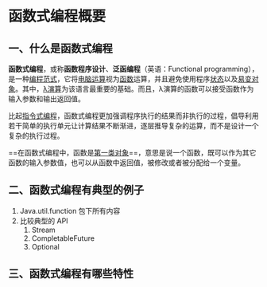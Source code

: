 # 函数式编程概要

## 一、什么是函数式编程
**函数式编程**，或称**函数程序设计**、**泛函编程**（英语：Functional programming），是一种[编程范式](https://zh.wikipedia.org/wiki/%E7%BC%96%E7%A8%8B%E8%8C%83%E5%BC%8F "编程范式")，它将[电脑运算](https://zh.wikipedia.org/wiki/%E9%9B%BB%E8%85%A6%E9%81%8B%E7%AE%97 "电脑运算")视为[函数](https://zh.wikipedia.org/wiki/%E5%87%BD%E6%95%B0 "函数")运算，并且避免使用程序[状态](https://zh.wikipedia.org/w/index.php?title=%E7%8A%B6%E6%80%81_(%E8%AE%A1%E7%AE%97%E6%9C%BA%E7%A7%91%E5%AD%A6)&action=edit&redlink=1)以及[易变对象](https://zh.wikipedia.org/wiki/%E4%B8%8D%E5%8F%AF%E8%AE%8A%E7%89%A9%E4%BB%B6 "不可变对象")。其中，[λ演算](https://zh.wikipedia.org/wiki/%CE%9B%E6%BC%94%E7%AE%97 "Λ演算")为该语言最重要的基础。而且，λ演算的函数可以接受函数作为输入参数和输出返回值。

比起[指令式编程](https://zh.wikipedia.org/wiki/%E6%8C%87%E4%BB%A4%E5%BC%8F%E7%B7%A8%E7%A8%8B "指令式编程")，函数式编程更加强调程序执行的结果而非执行的过程，倡导利用若干简单的执行单元让计算结果不断渐进，逐层推导复杂的运算，而不是设计一个复杂的执行过程。

==在函数式编程中，函数是[第一类对象](https://zh.wikipedia.org/wiki/%E7%AC%AC%E4%B8%80%E7%B1%BB%E5%AF%B9%E8%B1%A1 "第一类对象")==，意思是说一个函数，既可以作为其它函数的输入参数值，也可以从函数中返回值，被修改或者被分配给一个变量。

## 二、函数式编程有典型的例子
1. Java.util.function 包下所有内容
2. 比较典型的 API
	1. Stream
	2. CompletableFuture
	3. Optional

## 三、函数式编程有哪些特性

